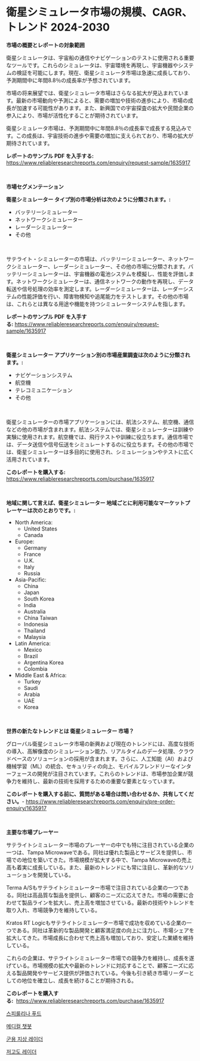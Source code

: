 <p><h1>衛星シミュレータ市場の規模、CAGR、トレンド 2024-2030</h1></p><p><strong>市場の概要とレポートの対象範囲</strong></p>
<p><p>衛星シミュレータは、宇宙船の通信やナビゲーションのテストに使用される重要なツールです。これらのシミュレータは、宇宙環境を再現し、宇宙機器やシステムの検証を可能にします。現在、衛星シミュレータ市場は急速に成長しており、予測期間中に年間8.8％の成長率が予想されています。</p><p>市場の将来展望では、衛星シミュレータ市場はさらなる拡大が見込まれています。最新の市場動向や予測によると、需要の増加や技術の進歩により、市場の成長が加速する可能性があります。また、新興国での宇宙探査の拡大や民間企業の参入により、市場が活性化することが期待されています。</p><p>衛星シミュレータ市場は、予測期間中に年間8.8％の成長率で成長する見込みです。この成長は、宇宙技術の進歩や需要の増加に支えられており、市場の拡大が期待されています。</p></p>
<p><strong>レポートのサンプル PDF を入手する:</strong> <a href="https://www.reliableresearchreports.com/enquiry/request-sample/1635917">https://www.reliableresearchreports.com/enquiry/request-sample/1635917</a></p>
<p>&nbsp;</p>
<p><strong>市場セグメンテーション</strong></p>
<p><strong>衛星シミュレーター タイプ別の市場分析は次のように分類されます。:</strong></p>
<p><ul><li>バッテリーシミュレーター</li><li>ネットワークシミュレーター</li><li>レーダーシミュレーター</li><li>その他</li></ul></p>
<p>&nbsp;</p>
<p><p>サテライト・シミュレーターの市場は、バッテリーシミュレーター、ネットワークシミュレーター、レーダーシミュレーター、その他の市場に分類されます。バッテリーシミュレーターは、宇宙機器の電池システムを模擬し、性能を評価します。ネットワークシミュレーターは、通信ネットワークの動作を再現し、データ転送や信号処理の効率を測定します。レーダーシミュレーターは、レーダーシステムの性能評価を行い、障害物検知や追尾能力をテストします。その他の市場は、これらとは異なる用途や機能を持つシミュレーターシステムを指します。</p></p>
<p><strong>レポートのサンプル PDF を入手する:</strong>&nbsp;<a href="https://www.reliableresearchreports.com/enquiry/request-sample/1635917">https://www.reliableresearchreports.com/enquiry/request-sample/1635917</a></p>
<p>&nbsp;</p>
<p><strong> 衛星シミュレーター アプリケーション別の市場産業調査は次のように分類されます。:</strong></p>
<p><ul><li>ナビゲーションシステム</li><li>航空機</li><li>テレコミュニケーション</li><li>その他</li></ul></p>
<p>&nbsp;</p>
<p><p>衛星シミュレーターの市場アプリケーションには、航法システム、航空機、通信などの他の市場が含まれます。航法システムでは、衛星シミュレーターは訓練や実験に使用されます。航空機では、飛行テストや訓練に役立ちます。通信市場では、データ送信や信号伝送をシミュレートするのに役立ちます。その他の市場では、衛星シミュレーターは多目的に使用され、シミュレーションやテストに広く活用されています。</p></p>
<p><strong>このレポートを購入する:</strong>&nbsp; <a href="https://www.reliableresearchreports.com/purchase/1635917">https://www.reliableresearchreports.com/purchase/1635917</a></p>
<p>&nbsp;</p>
<p><strong>地域に関して言えば、衛星シミュレーター 地域ごとに利用可能なマーケットプレーヤーは次のとおりです。:</strong></p>
<p><ul>
    <li>
        North America:
        <ul>
            <li>United States</li>
            <li>Canada</li>
        </ul>
    </li>
    <li>
        Europe:
        <ul>
            <li>Germany</li>
            <li>France</li>
            <li>U.K.</li>
            <li>Italy</li>
            <li>Russia</li>
        </ul>
    </li>
    <li>
        Asia-Pacific:
        <ul>
            <li>China</li>
            <li>Japan</li>
            <li>South Korea</li>
            <li>India</li>
            <li>Australia</li>
            <li>China Taiwan</li>
            <li>Indonesia</li>
            <li>Thailand</li>
            <li>Malaysia</li>
        </ul>
    </li>
    <li>
        Latin America:
        <ul>
            <li>Mexico</li>
            <li>Brazil</li>
            <li>Argentina Korea</li>
            <li>Colombia</li>
        </ul>
    </li>
    <li>
        Middle East & Africa:
        <ul>
            <li>Turkey</li>
            <li>Saudi</li>
            <li>Arabia</li>
            <li>UAE</li>
            <li>Korea</li>
        </ul>
    </li>
    </ul></p>
<p>&nbsp;</p>
<p><strong>世界の新たなトレンドとは 衛星シミュレーター 市場？</strong></p>
<p><p>グローバル衛星シミュレータ市場の新興および現在のトレンドには、高度な技術の導入、高解像度のシミュレーション能力、リアルタイムのデータ処理、クラウドベースのソリューションの採用が含まれます。さらに、人工知能（AI）および機械学習（ML）の統合、セキュリティの向上、モバイルフレンドリーなインターフェースの開発が注目されています。これらのトレンドは、市場参加企業が競争力を維持し、最新の技術を採用するための重要な要素となっています。</p></p>
<p><strong>このレポートを購入する前に、質問がある場合は問い合わせるか、共有してください。</strong>- <a href="https://www.reliableresearchreports.com/enquiry/pre-order-enquiry/1635917">https://www.reliableresearchreports.com/enquiry/pre-order-enquiry/1635917</a></p>
<p>&nbsp;</p>
<p><strong>主要な市場プレーヤー</strong></p>
<p><p>サテライトシミュレーター市場のプレーヤーの中でも特に注目されている企業の一つは、Tampa Microwaveである。同社は優れた製品とサービスを提供し、市場での地位を築いてきた。市場規模が拡大する中で、Tampa Microwaveの売上高も着実に成長している。また、最新のトレンドにも常に注目し、革新的なソリューションを開発している。</p><p>Terma A/Sもサテライトシミュレーター市場で注目されている企業の一つである。同社は高品質な製品を提供し、顧客のニーズに応えてきた。市場の需要に合わせて製品ラインを拡大し、売上高を増加させている。最新の技術やトレンドを取り入れ、市場競争力を維持している。</p><p>Kratos RT Logicもサテライトシミュレーター市場で成功を収めている企業の一つである。同社は革新的な製品開発と顧客満足度の向上に注力し、市場シェアを拡大してきた。市場成長に合わせて売上高も増加しており、安定した業績を維持している。</p><p>これらの企業は、サテライトシミュレーター市場での競争力を維持し、成長を遂げている。市場規模の拡大や最新のトレンドに対応することで、顧客ニーズに応える製品開発やサービス提供が評価されている。今後も引き続き市場リーダーとしての地位を確立し、成長を続けることが期待される。</p></p>
<p><strong>このレポートを購入する:</strong>&nbsp;&nbsp;<a href="https://www.reliableresearchreports.com/purchase/1635917">https://www.reliableresearchreports.com/purchase/1635917</a></p>
<p><p><a href="https://medium.com/@axintepreda1/2024%EB%85%84%EB%B6%80%ED%84%B0-2031%EB%85%84%EA%B9%8C%EC%A7%80%EC%9D%98-%EA%B8%B0%EA%B0%84%EC%9D%84-%EC%9C%84%ED%95%9C-%EC%8A%A4%ED%94%BC%EB%A3%A8%EB%A6%AC%EB%82%98-%EC%8B%9D%ED%92%88-%EC%8B%9C%EC%9E%A5-%EB%B6%84%EC%84%9D%EA%B3%BC-%ED%81%AC%EA%B8%B0-%EC%98%88%EC%B8%A1-3f229cbc61a3">스피룰리나 푸드</a></p><p><a href="https://medium.com/@dayanarunolfsdottir/%EC%9D%98%EB%A3%8C-%EC%B1%97%EB%B4%87-%EC%8B%9C%EC%9E%A5-%EA%B7%9C%EB%AA%A8%EB%8A%94-%EA%B8%80%EB%A1%9C%EB%B2%8C-%EC%82%B0%EC%97%85%EC%97%90%EC%84%9C-%EC%B5%9C%EC%A0%81%EC%9D%98-%EB%A7%88%EC%BC%80%ED%8C%85-%EC%B1%84%EB%84%90%EC%9D%84-%EB%82%98%ED%83%80%EB%82%B8%EB%8B%A4-fd72683f3fb7">메디컬 챗봇</a></p><p><a href="https://github.com/vsr06p4p49/Market-Research-Report-List-1/blob/main/29893686656.md">군용 지상 레이더</a></p><p><a href="https://github.com/Penelolack456456/Market-Research-Report-List-1/blob/main/30265556657.md">저고도 레이더</a></p></p>